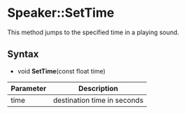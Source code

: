 # Speaker::SetTime

This method jumps to the specified time in a playing sound.

## Syntax

- void **SetTime**(const float time)

| Parameter | Description |
|---|---|
| time | destination time in seconds |
